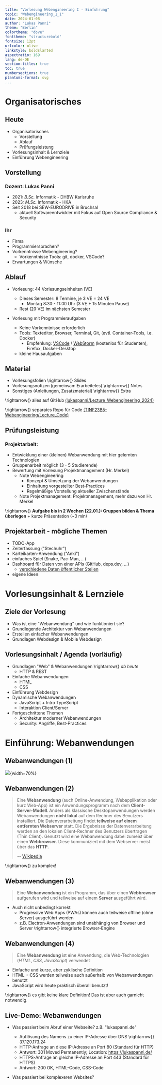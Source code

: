 ```yaml
---
title: "Vorlesung Webengineering I - Einführung"
topic: "Webengineering_1_1"
date: 2024-01-08
author: "Lukas Panni"
theme: "Berlin"
colortheme: "dove"
fonttheme: "structurebold"
fontsize: 12pt
urlcolor: olive
linkstyle: boldslanted
aspectratio: 169
lang: de-DE
section-titles: true
toc: true
numbersections: true
plantuml-format: svg
...
```



# Organisatorisches

## Heute

- Organisatorisches
  - Vorstellung
  - Ablauf
  - Prüfungsleistung
- Vorlesungsinhalt & Lernziele
- Einführung Webengineering


## Vorstellung

### Dozent: Lukas Panni 
- 2021: _B.Sc._ Informatik - DHBW Karlsruhe
- 2023: _M.Sc._ Informatik - HKA
- Seit 2018 bei SEW-EURODRIVE in Bruchsal
    - aktuell Softwareentwickler mit Fokus auf Open Source Compliance & Security


### Ihr
- Firma
- Programmiersprachen?
- Vorkenntnisse Webengineering?
    - Vorkenntnisse Tools: git, docker, VSCode?
- Erwartungen & Wünsche


## Ablauf

- Vorlesung: 44 Vorlesungseinheiten (VE)
  - Dieses Semester: 8 Termine, je 3 VE = 24 VE
    - Montag 8:30 - 11:00 Uhr (3 VE + 15 Minuten Pause)
  - Rest (20 VE) im nächsten Semester

- Vorlesung mit Programmieraufgaben
  - Keine Vorkenntnisse erforderlich
  - Tools: Texteditor, Browser, Terminal, Git, (evtl. Container-Tools, i.e. Docker)
    - Empfehlung: [VSCode](https://code.visualstudio.com/) / [WebStorm](https://www.jetbrains.com/de-de/webstorm/) (kostenlos für Studenten), Firefox, Docker-Desktop
  - kleine Hausaufgaben

## Material

- Vorlesungsfolien \rightarrow{} Slides 
- Vorlesungsnotizen (gemeinsam Erarbeitetes) \rightarrow{}  Notes
- Sonstiges (Anleitungen, Zusatzmaterial) \rightarrow{} Extra


\rightarrow{} alles auf GitHub [(lukaspanni/Lecture_Webengineering_2024)](https://github.com/lukaspanni/Lecture_Webengineering_2024)

\rightarrow{} separates Repo für Code [(TINF23B5-Webengineering/Lecture_Code)](https://github.com/TINF23B5-Webengineering/Lecture_Code) 


## Prüfungsleistung

### Projektarbeit:

- Entwicklung einer (kleinen) Webanwendung mit hier gelernten Technologien
- Gruppenarbeit möglich (3 - 5 Studierende)
- Bewertung mit Vorlesung Projektmanagement (Hr. Merkel)
  - Note Webengineering: 
    - Konzept & Umsetzung der Webanwendungen
    - Einhaltung vorgestellter Best-Practices
    - Regelmäßige Vorstellung aktueller Zwischenstände
  - Note Projektmanagement: Projektmanagement, mehr dazu von Hr. Merkel

\rightarrow{} **Aufgabe bis in 2 Wochen (22.01.): Gruppen bilden & Thema überlegen** + kurze Präsentation (~3 min) 

## Projektarbeit - mögliche Themen

- TODO-App
- Zeiterfassung ("Stechuhr")
- Karteikarten-Anwendung ("Anki")
- einfaches Spiel (Snake, Pac-Man, ...)
- Dashboard für Daten von einer APIs (GitHub, deps.dev, ...)
  - [verschiedene Daten öffentlicher Stellen](https://github.com/bundesAPI) 
- eigene Ideen

# Vorlesungsinhalt & Lernziele

## Ziele der Vorlesung
- Was ist eine "Webanwendung" und wie funktioniert sie?
- Grundlegende Architektur von Webanwendungen
- Erstellen einfacher Webanwendungen
- Grundlagen Webdesign & Mobile Webdesign


## Vorlesungsinhalt / Agenda (vorläufig)

- Grundlagen "Web" & Webanwendungen \rightarrow{} _ab heute_
  - HTTP & REST
- Einfache Webanwendungen
  - HTML
  - CSS
- Einführung Webdesign
- Dynamische Webanwendungen
  - JavaScript + Intro TypeScript
  - Interaktion Client/Server
- Fortgeschrittene Themen
  - Architektur moderner Webanwendungen
  - Security: Angriffe, Best-Practices


# Einführung: Webanwendungen

## Webanwendungen (1)

![](./media/Example_Webapplications.png){width=70%}


## Webanwendungen (2)

> Eine **Webanwendung** (auch Online-Anwendung, Webapplikation oder kurz Web-App) ist ein Anwendungsprogramm nach dem **Client-Server-Modell**. Anders als klassische Desktopanwendungen werden Webanwendungen **nicht lokal** auf dem Rechner des Benutzers installiert. Die Datenverarbeitung findet **teilweise auf einem entfernten Webserver** statt. Die Ergebnisse der Datenverarbeitung werden an den lokalen Client-Rechner des Benutzers übertragen (Thin Client). Genutzt wird eine Webanwendung dabei zumeist über einen **Webbrowser**. Diese kommuniziert mit dem Webserver meist über das **HTTP**.
>
> -- [Wikipedia](https://de.wikipedia.org/wiki/Webanwendung)

\rightarrow{} zu komplex!  

## Webanwendungen (3)

> Eine **Webanwendung** ist ein Programm, das über einen **Webbrowser** aufgerufen wird und teilweise auf einem **Server** ausgeführt wird.

- Auch nicht unbedingt korrekt 
  - Progressive Web Apps (PWAs) können auch teilweise offline (ohne Server) ausgeführt werden
  - z.B. Electron-Anwendungen sind unabhängig von Browser und Server \rightarrow{} integrierte Browser-Engine

## Webanwendungen (4)

> Eine **Webanwendung** ist eine Anwendung, die Web-Technologien (_HTML_, _CSS_, _JavaScript_) verwendet

- Einfache und kurze, aber zyklische Definition
- HTML + CSS werden teilweise auch außerhalb von Webanwendungen benutzt 
- JavaScript wird heute praktisch überall benutzt!


\rightarrow{} es gibt keine klare Definition! Das ist aber auch garnicht notwendig.



## Live-Demo: Webanwendungen

- Was passiert beim Abruf einer Webseite? z.B. "lukaspanni.de"
  - Auflösung des Namens zu einer IP-Adresse über DNS \rightarrow{} 37.120.173.24
  - HTTP-Anfrage an diese IP-Adresse an Port 80 (Standard für HTTP)
  - Antwort: 301 Moved Permanently; Location: https://lukaspanni.de/
  - HTTPS-Anfrage an gleiche IP-Adresse an Port 443 (Standard für HTTPS)
  - Antwort: 200 OK, HTML-Code, CSS-Code

- Was passiert bei komplexeren Websites?


